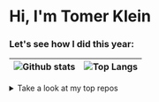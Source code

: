
<p align="left">
  <h1 align="left">Hi, I'm Tomer Klein
  
  </h1>
</p>

### Let's see how I did this year:
![Github stats](https://github-readme-stats.vercel.app/api?username=t0mer&show_icons=true&theme=blueberry&count_private=true)|![Top Langs](https://github-readme-stats.vercel.app/api/top-langs/?username=t0mer&show_icons=true&theme=blueberry&count_private=true&langs_count=8&layout=compact)
 ------------- | ------------- 


<details>
  <summary markdown="span">Take a look at my top repos</summary>

| ![Broadlink Manager](https://github-readme-stats.vercel.app/api/pin/?username=t0mer&repo=broadlinkmanager-docker&theme=blueberry) | ![Red Alert](https://github-readme-stats.vercel.app/api/pin/?username=t0mer&repo=redalert&theme=blueberry) |
| ![havid](https://github-readme-stats.vercel.app/api/pin/?username=t0mer&repo=havid-19&theme=blueberry) | ![botvid](https://github-readme-stats.vercel.app/api/pin/?username=t0mer&repo=botvid-19&theme=blueberry)|
| ------------- | ------------- |


</details>






